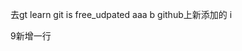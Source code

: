 去gt learn
git is free_udpated
aaa
b
github上新添加的
i







































































































































































































































9新增一行
